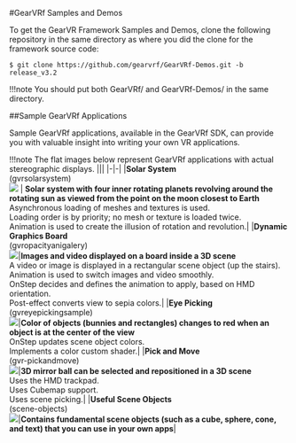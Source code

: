 
#GearVRf Samples and Demos

To get the GearVR Framework Samples and Demos, clone the following repository in the same directory as where you did the clone for the framework source code:

```
$ git clone https://github.com/gearvrf/GearVRf-Demos.git -b release_v3.2
```

!!!note
	You should put both GearVRf/ and GearVRf-Demos/ in the same directory.


##Sample GearVRf Applications

Sample GearVRf applications, available in the GearVRf SDK, can provide you with valuable insight into writing your own VR applications.

!!!note
	The flat images below represent GearVRf applications with actual stereographic displays.
|||
|-|-|
|__Solar System__ <br/> (gvrsolarsystem) <br/> ![](../../../images/GearVRf_Solar_System_Mono_Small.png) |	__Solar system with four inner rotating planets revolving around the rotating sun as viewed from the point on the moon closest to Earth__ <br/> Asynchronous loading of meshes and textures is used. <br/>Loading order is by priority; no mesh or texture is loaded twice. <br/>Animation is used to create the illusion of rotation and revolution.|
|__Dynamic Graphics Board__<br/>(gvropacityanigalery)<br/>![](../../../images/Dynamic_Gallery_Mono_Small_Centered.png)|__Images and video displayed on a board inside a 3D scene__<br/>A video or image is displayed in a rectangular scene object (up the stairs).<br/>Animation is used to switch images and video smoothly.<br/>OnStep decides and defines the animation to apply, based on HMD orientation.<br/>Post-effect converts view to sepia colors.|
|__Eye Picking__ <br/>(gvreyepickingsample)<br/>![](../../../images/Eye_Picking_Stereo_Center_OffCenter_Small.png)|__Color of objects (bunnies and rectangles) changes to red when an object is at the center of the view__<br/>OnStep updates scene object colors.<br/>Implements a color custom shader.|
|__Pick and Move__ <br/>(gvr-pickandmove)<br/>![](../../../images/GVR_Pick_Move_Small.png)|__3D mirror ball can be selected and repositioned in a 3D scene__<br/>Uses the HMD trackpad.<br/>Uses Cubemap support.<br/>Uses scene picking.|
|__Useful Scene Objects__<br/>(scene-objects)<br/>![](../../../images/GVR_Scene_Objects_Big_Cube.png)|__Contains fundamental scene objects (such as a cube, sphere, cone, and text) that you can use in your own apps__|